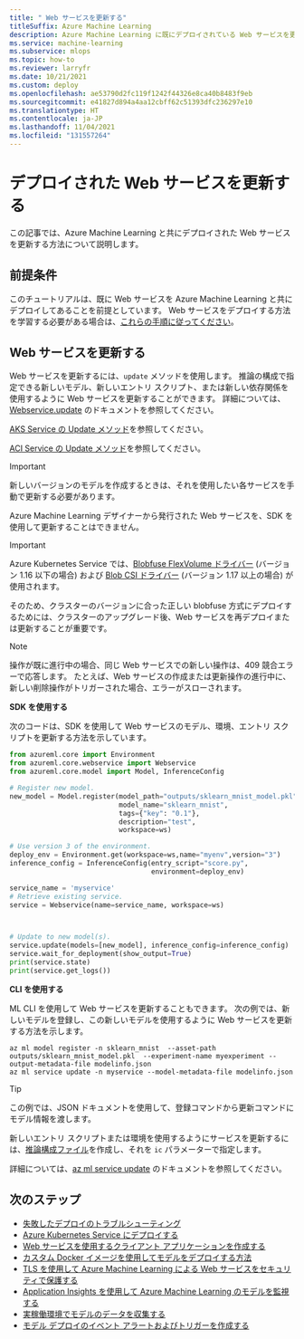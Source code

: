 ```yaml
---
title: " Web サービスを更新する"
titleSuffix: Azure Machine Learning
description: Azure Machine Learning に既にデプロイされている Web サービスを更新する方法について説明します。 モデル、環境、入力スクリプトなどの設定を更新できます。
ms.service: machine-learning
ms.subservice: mlops
ms.topic: how-to
ms.reviewer: larryfr
ms.date: 10/21/2021
ms.custom: deploy
ms.openlocfilehash: ae53790d2fc119f1242f44326e8ca40b8483f9eb
ms.sourcegitcommit: e41827d894a4aa12cbff62c51393dfc236297e10
ms.translationtype: HT
ms.contentlocale: ja-JP
ms.lasthandoff: 11/04/2021
ms.locfileid: "131557264"
---
```

# <a name="update-a-deployed-web-service"></a>デプロイされた Web サービスを更新する

この記事では、Azure Machine Learning と共にデプロイされた Web サービスを更新する方法について説明します。

## <a name="prerequisites"></a>前提条件

このチュートリアルは、既に Web サービスを Azure Machine Learning と共にデプロイしてあることを前提としています。 Web サービスをデプロイする方法を学習する必要がある場合は、[これらの手順に従ってください](how-to-deploy-and-where.md)。

## <a name="update-web-service"></a>Web サービスを更新する

Web サービスを更新するには、`update` メソッドを使用します。 推論の構成で指定できる新しいモデル、新しいエントリ スクリプト、または新しい依存関係を使用するように Web サービスを更新することができます。 詳細については、[Webservice.update](/python/api/azureml-core/azureml.core.webservice.webservice.webservice#update--args-) のドキュメントを参照してください。

[AKS Service の Update メソッド](/python/api/azureml-core/azureml.core.webservice.akswebservice#update-image-none--autoscale-enabled-none--autoscale-min-replicas-none--autoscale-max-replicas-none--autoscale-refresh-seconds-none--autoscale-target-utilization-none--collect-model-data-none--auth-enabled-none--cpu-cores-none--memory-gb-none--enable-app-insights-none--scoring-timeout-ms-none--replica-max-concurrent-requests-none--max-request-wait-time-none--num-replicas-none--tags-none--properties-none--description-none--models-none--inference-config-none--gpu-cores-none--period-seconds-none--initial-delay-seconds-none--timeout-seconds-none--success-threshold-none--failure-threshold-none--namespace-none--token-auth-enabled-none-)を参照してください。

[ACI Service の Update メソッド](/python/api/azureml-core/azureml.core.webservice.aci.aciwebservice#update-image-none--tags-none--properties-none--description-none--auth-enabled-none--ssl-enabled-none--ssl-cert-pem-file-none--ssl-key-pem-file-none--ssl-cname-none--enable-app-insights-none--models-none--inference-config-none-)を参照してください。

> [!IMPORTANT]
> 新しいバージョンのモデルを作成するときは、それを使用したい各サービスを手動で更新する必要があります。
>
> Azure Machine Learning デザイナーから発行された Web サービスを、SDK を使用して更新することはできません。

> [!IMPORTANT]
> Azure Kubernetes Service では、[Blobfuse FlexVolume ドライバー](https://github.com/Azure/kubernetes-volume-drivers/blob/master/flexvolume/blobfuse/README.md) (バージョン 1.16 以下の場合) および [Blob CSI ドライバー](https://github.com/kubernetes-sigs/blob-csi-driver/blob/master/README.md) (バージョン 1.17 以上の場合) が使用されます。 
>
> そのため、クラスターのバージョンに合った正しい blobfuse 方式にデプロイするためには、クラスターのアップグレード後、Web サービスを再デプロイまたは更新することが重要です。

> [!NOTE]
> 操作が既に進行中の場合、同じ Web サービスでの新しい操作は、409 競合エラーで応答します。 たとえば、Web サービスの作成または更新操作の進行中に、新しい削除操作がトリガーされた場合、エラーがスローされます。

**SDK を使用する**

次のコードは、SDK を使用して Web サービスのモデル、環境、エントリ スクリプトを更新する方法を示しています。

```python
from azureml.core import Environment
from azureml.core.webservice import Webservice
from azureml.core.model import Model, InferenceConfig

# Register new model.
new_model = Model.register(model_path="outputs/sklearn_mnist_model.pkl",
                           model_name="sklearn_mnist",
                           tags={"key": "0.1"},
                           description="test",
                           workspace=ws)

# Use version 3 of the environment.
deploy_env = Environment.get(workspace=ws,name="myenv",version="3")
inference_config = InferenceConfig(entry_script="score.py",
                                   environment=deploy_env)

service_name = 'myservice'
# Retrieve existing service.
service = Webservice(name=service_name, workspace=ws)



# Update to new model(s).
service.update(models=[new_model], inference_config=inference_config)
service.wait_for_deployment(show_output=True)
print(service.state)
print(service.get_logs())
```

**CLI を使用する**

ML CLI を使用して Web サービスを更新することもできます。 次の例では、新しいモデルを登録し、この新しいモデルを使用するように Web サービスを更新する方法を示します。

```azurecli
az ml model register -n sklearn_mnist  --asset-path outputs/sklearn_mnist_model.pkl  --experiment-name myexperiment --output-metadata-file modelinfo.json
az ml service update -n myservice --model-metadata-file modelinfo.json
```

> [!TIP]
> この例では、JSON ドキュメントを使用して、登録コマンドから更新コマンドにモデル情報を渡します。
>
> 新しいエントリ スクリプトまたは環境を使用するようにサービスを更新するには、[推論構成ファイル](./reference-azure-machine-learning-cli.md#inference-configuration-schema)を作成し、それを `ic` パラメーターで指定します。

詳細については、[az ml service update](/cli/azure/ml(v1)/service?view=azure-cli-latest#az_ml_v1__service_update&preserve-view=true) のドキュメントを参照してください。

## <a name="next-steps"></a>次のステップ

* [失敗したデプロイのトラブルシューティング](how-to-troubleshoot-deployment.md)
* [Azure Kubernetes Service にデプロイする](how-to-deploy-azure-kubernetes-service.md)
* [Web サービスを使用するクライアント アプリケーションを作成する](how-to-consume-web-service.md)
* [カスタム Docker イメージを使用してモデルをデプロイする方法](./how-to-deploy-custom-container.md)
* [TLS を使用して Azure Machine Learning による Web サービスをセキュリティで保護する](how-to-secure-web-service.md)
* [Application Insights を使用して Azure Machine Learning のモデルを監視する](how-to-enable-app-insights.md)
* [実稼働環境でモデルのデータを収集する](how-to-enable-data-collection.md)
* [モデル デプロイのイベント アラートおよびトリガーを作成する](how-to-use-event-grid.md)
